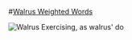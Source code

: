 #[Walrus Weighted Words](http://walrusweightedwords.biz/)

![Walrus Exercising, as walrus' do](https://media4.giphy.com/media/FvfUDSqHruCDm/200.gif)

